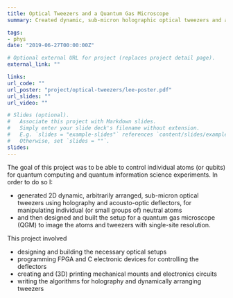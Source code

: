 ```yaml
---
title: Optical Tweezers and a Quantum Gas Microscope
summary: Created dynamic, sub-micron holographic optical tweezers and a Quantum Gas Microscope with sub-micron resolution in order to manipulate individual atoms (or qubits) for quantum computing and quantum information science experiments. This work won a William A. Lee Research award, and will be published soon.

tags:
- phys
date: "2019-06-27T00:00:00Z"

# Optional external URL for project (replaces project detail page).
external_link: ""

links:
url_code: ""
url_poster: "project/optical-tweezers/lee-poster.pdf"
url_slides: ""
url_video: ""

# Slides (optional).
#   Associate this project with Markdown slides.
#   Simply enter your slide deck's filename without extension.
#   E.g. `slides = "example-slides"` references `content/slides/example-slides.md`.
#   Otherwise, set `slides = ""`.
slides:
---
```


The goal of this project was to be able to control individual atoms (or qubits) for quantum computing and quantum information science experiments. In order to do so I:
- generated 2D dynamic, arbitrarily arranged, sub-micron optical tweezers using holography and acousto-optic deflectors, for manipulating individual (or small groups of) neutral atoms
- and then designed and built the setup for a quantum gas microscope (QGM) to image the atoms and tweezers with single-site resolution.

This project involved
- designing and building the necessary optical setups
- programming FPGA and C electronic devices for controlling the deflectors
- creating and (3D) printing mechanical mounts and electronics circuits
- writing the algorithms for holography and dynamically arranging tweezers
